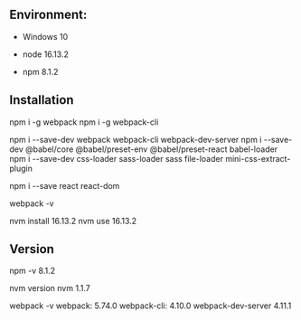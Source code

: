 ## Environment:
- Windows 10

- node 16.13.2
- npm 8.1.2


## Installation
npm i -g webpack
npm i -g webpack-cli

npm i --save-dev webpack webpack-cli webpack-dev-server 
npm i --save-dev @babel/core @babel/preset-env @babel/preset-react babel-loader
npm i --save-dev css-loader sass-loader sass file-loader mini-css-extract-plugin
 
npm i --save react react-dom 



webpack -v

nvm install 16.13.2
nvm use 16.13.2

## Version
npm -v
8.1.2

nvm version 
nvm 1.1.7

webpack -v
webpack: 5.74.0
webpack-cli: 4.10.0
webpack-dev-server 4.11.1